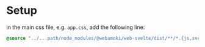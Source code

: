 # Setup

in the main css file, e.g. `app.css`, add the following line:
```css
@source "../...path/node_modules/@webamoki/web-svelte/dist/**/*.{js,svelte,ts}";
```

